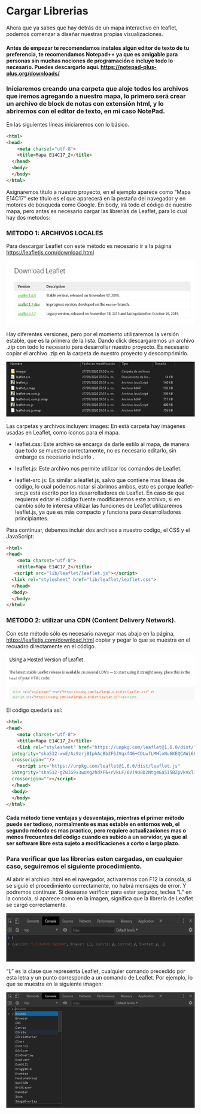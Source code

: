 # Cargar Librerias
Ahora que ya sabes que hay detrás de un mapa interactivo en leaflet, podemos comenzar a diseñar nuestras propias visualizaciones.

#### Antes de empezar te recomendamos instales algún editor de texto de tu preferencia, te recomendamos Notepad++ ya que es amigable para personas sin muchas nociones de programación e incluye todo lo necesario. Puedes descargarlo aquí. https://notepad-plus-plus.org/downloads/ 

### Iniciaremos creando una carpeta que aloje todos los archivos que iremos agregando a nuestro mapa, lo primero será crear un archivo de block de notas con extensión html, y lo abriremos con el editor de texto, en mi caso NotePad.

En las siguientes líneas iniciaremos con lo básico.

``` html
<html>
<head>
	<meta charset="utf-8">
	<title>Mapa E14C17_2</title>
  </head>
  <body>
  </body>
</html>
```
Asignaremos título a nuestro proyecto, en el ejemplo aparece como “Mapa E14C17” este título es el que aparecerá en la pestaña del navegador y en motores de búsqueda como Google.
En body, irá todo el código de nuestro mapa, pero antes es necesario cargar las librerías de Leaflet, para lo cual hay dos metodos:

### METODO 1: ARCHIVOS LOCALES

Para descargar Leaflet con este método es necesario ir a la página https://leafletjs.com/download.html


![screenshot](https://raw.githubusercontent.com/sampach95/CargarLibrerias/master/img/Imagen1.png )

Hay diferentes versiones, pero por el momento utilizaremos la versión estable, que es la primera de la lista. Dando click descargaremos un archivo .zip con todo lo necesario para desarrollar nuestro proyecto. 
Es necesario copiar el archivo .zip en la carpeta de nuestro proyecto y descomprimirlo.

![screenshot](https://raw.githubusercontent.com/sampach95/CargarLibrerias/master/img/Imagen2.png )

Las carpetas y archivos incluyen:
images: En está carpeta hay imágenes usadas en Leaflet, como íconos para el mapa.

- leaflet.css: Este archivo se encarga de darle estilo al mapa, de manera que todo se muestre correctamente, no es necesario editarlo, sin embargo es necesario incluirlo .

- leaflet.js: Este archivo nos permite utilizar los comandos de Leaflet.

- leaflet-src.js: Es similar a leaflet.js, salvo que contiene mas líneas de código, lo cual podemos notar si abrimos ambos, esto es porque leaflet-src.js está escrito por los desarrolladores de Leaflet. En caso de que requieras editar el código fuente modificaremos este archivo, si en cambio sólo te interesa utilizar las funciones de Leaflet utilizaremos leaflet.js, ya que es más compacto y funciona para desarrolladores principiantes.

Para continuar, debemos incluir dos archivos a nuestro codigo, el CSS y el JavaScript: 

``` html
<html>
<head>
	<meta charset="utf-8">
	<title>Mapa E14C17_2</title>
   <script src="lib/leaflet/leaflet.js"></script>
  <link rel="stylesheet" href="lib/leaflet/leaflet.css">
  </head>
  <body>
  </body>
</html>
```

### METODO 2: utilizar una CDN (Content Delivery Network). 

Con este método sólo es necesario navegar mas abajo en la página, https://leafletjs.com/download.html copiar y pegar lo que se muestra en el recuadro directamente en el código. 

![screenshot](https://raw.githubusercontent.com/sampach95/CargarLibrerias/master/img/Imagen5.png )

El código quedaría así:

``` html
<html>
<head>
	<meta charset="utf-8">
	<title>Mapa E14C17_2</title>
	<link rel="stylesheet" href="https://unpkg.com/leaflet@1.6.0/dist/leaflet.css"
  integrity="sha512-xwE/Az9zrjBIphAcBb3F6JVqxf46+CDLwfLMHloNu6KEQCAWi6HcDUbeOfBIptF7tcCzusKFjFw2yuvEpDL9wQ=="
  crossorigin=""/>
	<script src="https://unpkg.com/leaflet@1.6.0/dist/leaflet.js"
  integrity="sha512-gZwIG9x3wUXg2hdXF6+rVkLF/0Vi9U8D2Ntg4Ga5I5BZpVkVxlJWbSQtXPSiUTtC0TjtGOmxa1AJPuV0CPthew=="
  crossorigin=""></script>
  </head>
  <body>
  </body>
</html>
```
#### Cada método tiene ventajas y desventajas, mientras el primer método puede ser tedioso, normalmente es mas estable en entornos  web, el segundo método es mas practico, pero requiere actualizaciones mas o menos frecuentes del código cuando es subido a un servidor, ya que al ser software libre esta sujeto a modificaciones a corto o largo plazo. 

### Para verificar que las librerías esten cargadas, en cualquier caso, seguiremos el siguiente procedimiento. 
Al abrir el archivo .html en el navegador, activaremos con F12 la consola, si se siguió el procedimiento correctamente, no habrá mensajes de error. Y podremos continuar.
Si desearas verificar para estar seguros, teclea “L” en la consola, si aparece como en la imagen, significa que la librería de Leaflet se cargó correctamente. 

![screenshot](https://raw.githubusercontent.com/sampach95/CargarLibrerias/master/img/Imagen3.png )

“L” es la clase que representa Leaflet, cualquier comando precedido por esta letra y un punto corresponde a un comando de Leaflet. Por ejemplo, lo que se muestra en la siguiente imagen:

![screenshot](https://raw.githubusercontent.com/sampach95/CargarLibrerias/master/img/Imagen4.png )


